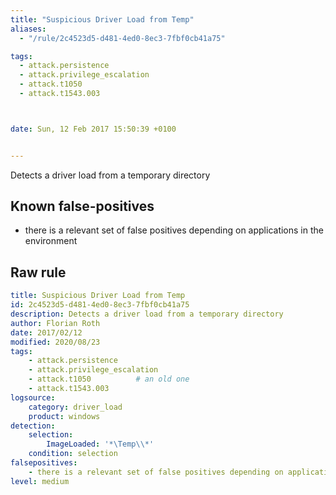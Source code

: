 ```yaml
---
title: "Suspicious Driver Load from Temp"
aliases:
  - "/rule/2c4523d5-d481-4ed0-8ec3-7fbf0cb41a75"

tags:
  - attack.persistence
  - attack.privilege_escalation
  - attack.t1050
  - attack.t1543.003



date: Sun, 12 Feb 2017 15:50:39 +0100


---
```


Detects a driver load from a temporary directory

<!--more-->


## Known false-positives

* there is a relevant set of false positives depending on applications in the environment




## Raw rule
```yaml
title: Suspicious Driver Load from Temp
id: 2c4523d5-d481-4ed0-8ec3-7fbf0cb41a75
description: Detects a driver load from a temporary directory
author: Florian Roth
date: 2017/02/12
modified: 2020/08/23
tags:
    - attack.persistence
    - attack.privilege_escalation
    - attack.t1050          # an old one
    - attack.t1543.003
logsource:
    category: driver_load
    product: windows
detection:
    selection: 
        ImageLoaded: '*\Temp\\*'
    condition: selection
falsepositives:
    - there is a relevant set of false positives depending on applications in the environment
level: medium

```
